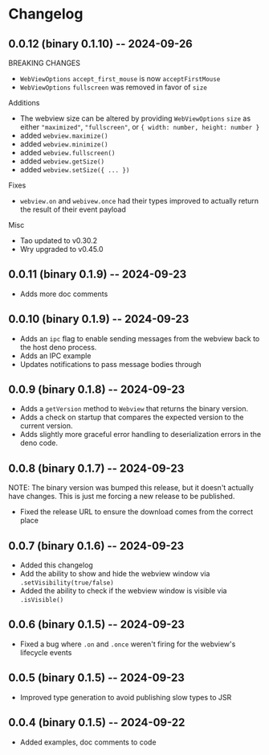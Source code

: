 # Changelog

## 0.0.12 (binary 0.1.10) -- 2024-09-26

BREAKING CHANGES

- `WebViewOptions` `accept_first_mouse` is now `acceptFirstMouse`
- `WebViewOptions` `fullscreen` was removed in favor of `size`

Additions

- The webview size can be altered by providing `WebViewOptions` `size` as either `"maximized"`, `"fullscreen"`, or `{ width: number, height: number }`
- added `webview.maximize()`
- added `webview.minimize()`
- added `webview.fullscreen()`
- added `webview.getSize()`
- added `webview.setSize({ ... })`

Fixes

- `webview.on` and `webivew.once` had their types improved to actually return the result of their event payload

Misc

- Tao updated to v0.30.2
- Wry upgraded to v0.45.0

## 0.0.11 (binary 0.1.9) -- 2024-09-23

- Adds more doc comments

## 0.0.10 (binary 0.1.9) -- 2024-09-23

- Adds an `ipc` flag to enable sending messages from the webview back to the host deno process.
- Adds an IPC example
- Updates notifications to pass message bodies through

## 0.0.9 (binary 0.1.8) -- 2024-09-23

- Adds a `getVersion` method to `Webview` that returns the binary version.
- Adds a check on startup that compares the expected version to the current version.
- Adds slightly more graceful error handling to deserialization errors in the deno code.

## 0.0.8 (binary 0.1.7) -- 2024-09-23

NOTE: The binary version was bumped this release, but it doesn't actually have changes.
This is just me forcing a new release to be published.

- Fixed the release URL to ensure the download comes from the correct place

## 0.0.7 (binary 0.1.6) -- 2024-09-23

- Added this changelog
- Add the ability to show and hide the webview window via `.setVisibility(true/false)`
- Added the ability to check if the webview window is visible via `.isVisible()`

## 0.0.6 (binary 0.1.5) -- 2024-09-23

- Fixed a bug where `.on` and `.once` weren't firing for the webview's lifecycle events

## 0.0.5 (binary 0.1.5) -- 2024-09-23

- Improved type generation to avoid publishing slow types to JSR

## 0.0.4 (binary 0.1.5) -- 2024-09-22

- Added examples, doc comments to code
